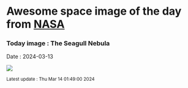 
# Awesome space image of the day from [NASA](https://api.nasa.gov/)

### Today image : The Seagull Nebula
Date : 2024-03-13

![](https://apod.nasa.gov/apod/image/2403/Seagull_Lacroce_1080.jpg)

<small>Latest update : Thu Mar 14 01:49:00 2024</small>
        